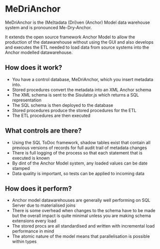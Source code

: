 MeDriAnchor
===========

MeDriAnchor is the (Me)tadata (Dri)ven (Anchor) Model data warehouse system and 
is pronounced Me-Dry-Anchor. 

It extends the open source framework Anchor Model to allow the production of the
datawarehouse without using the GUI and also develops and executes the ETL needed
to load data from source systems into the Anchor modelled datawarehouse.

## How does it work?
* You have a control database, MeDriAnchor, which you insert metadata into. 
* Stored procedures convert the metadata into an XML Anchor schema
* The XML schema is sent to the Sisulator.js which returns a SQL representation
* The SQL schema is then deployed to the database
* Stored procedures produce the stored procedures for the ETL
* The ETL procedures are then executed

## What controls are there?
* Using the SQL ToDoc framework, shadow tables exist that contain all previous 
versions of records for full audit trail of metadata changes
* There is full logging of the process so that each statement that is executed is known
* By dint of the Anchor Model system, any loaded values can be date stamped
* Data quality is important, so tests can be applied to incoming data

## How does it perform?
* Anchor model datawarehouses are generally well performing on SQL Server due to
materialised joins
* There is some overhead when changes to the schema have to be made but the overall
impact is quite minimal unless you are making schema extensions every load
* The stored procs are all standardised and written with incremental load performance in mind
* The atomic nature of the model means that parallelisation is possible within types
